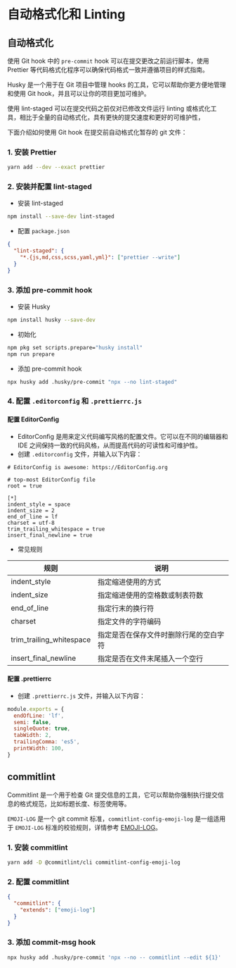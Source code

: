 # 自动格式化和 Linting

## 自动格式化

使用 Git hook 中的 `pre-commit` hook 可以在提交更改之前运行脚本，使用 Prettier 等代码格式化程序可以确保代码格式一致并遵循项目的样式指南。

Husky 是一个用于在 Git 项目中管理 hooks 的工具，它可以帮助你更方便地管理和使用 Git hook，并且可以让你的项目更加可维护。

使用 lint-staged 可以在提交代码之前仅对已修改文件运行 linting 或格式化工具，相比于全量的自动格式化，具有更快的提交速度和更好的可维护性，

下面介绍如何使用 Git hook 在提交前自动格式化暂存的 git 文件：

### 1. 安装 Prettier

```sh
yarn add --dev --exact prettier
```

### 2. 安装并配置 lint-staged

- 安装 lint-staged

```sh
npm install --save-dev lint-staged
```

- 配置 `package.json`

```json
{
  "lint-staged": {
    "*.{js,md,css,scss,yaml,yml}": ["prettier --write"]
  }
}
```

### 3. 添加 pre-commit hook

- 安装 Husky

```sh
npm install husky --save-dev
```

- 初始化

```sh
npm pkg set scripts.prepare="husky install"
npm run prepare
```

- 添加 pre-commit hook

```sh
npx husky add .husky/pre-commit "npx --no lint-staged"
```

### 4. 配置 `.editorconfig` 和 `.prettierrc.js`

#### 配置 EditorConfig

- EditorConfig 是用来定义代码编写风格的配置文件。它可以在不同的编辑器和 IDE 之间保持一致的代码风格，从而提高代码的可读性和可维护性。
- 创建 `.editorconfig` 文件，并输入以下内容：

```
# EditorConfig is awesome: https://EditorConfig.org

# top-most EditorConfig file
root = true

[*]
indent_style = space
indent_size = 2
end_of_line = lf
charset = utf-8
trim_trailing_whitespace = true
insert_final_newline = true
```

- 常见规则

| 规则                     | 说明                                   |
| ------------------------ | -------------------------------------- |
| indent_style             | 指定缩进使用的方式                     |
| indent_size              | 指定缩进使用的空格数或制表符数         |
| end_of_line              | 指定行末的换行符                       |
| charset                  | 指定文件的字符编码                     |
| trim_trailing_whitespace | 指定是否在保存文件时删除行尾的空白字符 |
| insert_final_newline     | 指定是否在文件末尾插入一个空行         |

#### 配置 .prettierrc

- 创建 `.prettierrc.js` 文件，并输入以下内容：

```js
module.exports = {
  endOfLine: 'lf',
  semi: false,
  singleQuote: true,
  tabWidth: 2,
  trailingComma: 'es5',
  printWidth: 100,
}
```

## commitlint

Commitlint 是一个用于检查 Git 提交信息的工具，它可以帮助你强制执行提交信息的格式规范，比如标题长度、标签使用等。

`EMOJI-LOG` 是一个 git commit 标准，`commitlint-config-emoji-log` 是一组适用于 `EMOJI-LOG` 标准的校验规则，详情参考 [EMOJI-LOG](https://github.com/ahmadawais/Emoji-Log)。

### 1. 安装 commitlint

```sh
yarn add -D @commitlint/cli commitlint-config-emoji-log
```

### 2. 配置 commitlint

```json
{
  "commitlint": {
    "extends": ["emoji-log"]
  }
}
```

### 3. 添加 commit-msg hook

```sh
npx husky add .husky/pre-commit 'npx --no -- commitlint --edit ${1}'
```
